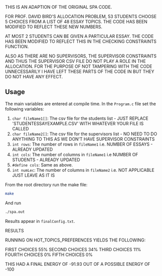 THIS IS AN ADAPTION OF THE ORIGINAL SPA CODE.

FOR PROF. DAVID BIRD'S ALLOCATION PROBLEM, 53 STUDENTS CHOOSE 5 CHOICES FROM A LIST OF 48 ESSAY TOPICS. THE CODE HAS BEEN MODIFIED TO REFLECT THESE NEW NUMBERS.

AT MOST 2 STUDENTS CAN BE GIVEN A PARTICULAR ESSAY. THE CODE HAS BEEN MODIFIED TO REFLECT THIS IN THE CHECKING CONSTRAINTS FUNCTION.

ALSO AS THERE ARE NO SUPERVISORS, THE SUPERVISOR CONSTRAINTS AND THUS THE SUPERVISOR CSV FILE DO NOT PLAY A ROLE IN THE ALLOCATION. FOR THE PURPOSE OF NOT TAMPERING WITH THE CODE UNNECESSARILY I HAVE LEFT THESE PARTS OF THE CODE IN BUT THEY DO NOT HAVE ANY EFFECT.

## Usage

The main variables are entered at compile time. In the `Program.c` file set the following variables:

1. `char fileName1[]`: The csv file for the students list - JUST REPLACE 'STUDENTESSAYEXAMPLE.CSV' WITH WHATEVER YOUR FILE IS CALLED
2. `char fileName2[]`: The csv file for the supervisors list - NO NEED TO DO ANYTHING TO THIS AS WE DON'T HAVE SUPERVISOR CONSTRAINTS
3. `int rows`: The number of rows in `fileName1` i.e. NUMBER OF ESSAYS - ALREADY UPDATED
4. `int cols`: The number of columns in `fileName1` i.e NUMBER OF STUDENTS - ALREADY UPDATED
5. `#define cols`: Same as above.
6. `int numLec`: The number of columns in `fileName2` i.e. NOT APPLICABLE JUST LEAVE AS IT IS

From the root directory run the make file:

```sh
make
```

And run

```sh
./spa.out
```

Results appear in `finalConfig.txt`.

RESULTS 

RUNNING ON HOT_TOPICS_PREFERENCES YIELDS THE FOLLOWING:

FIRST CHOICES 55%
SECOND CHOICES 34%
THIRD CHOICES 11%
FOURTH CHOICES 0%
FIFTH CHOICES 0%

THIS HAD A FINAL ENERGY OF -91.93 OUT OF A POSSIBLE ENERGY OF -100
